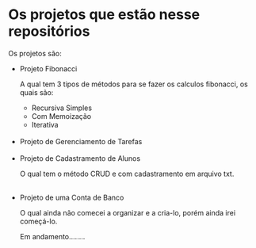 <h1>Os projetos que estão nesse repositórios</h1>
<p>Os projetos são:</p>
<ul tipy="circle">
  <li>Projeto Fibonacci</li>
  <p style=("text-ident: 10px")>A qual tem 3 tipos de métodos para se fazer os calculos fibonacci, os quais são:</p>
  <ul>
    <li>Recursiva Simples</li>
    <li>Com Memoização</li>
    <li>Iterativa</li>
  </ul>
  <br>
  
  <li>Projeto de Gerenciamento de Tarefas</li>
  
  <br>
  <li>Projeto de Cadastramento de Alunos</li>
  <p>O qual tem o método CRUD e com cadastramento em arquivo txt. </p>
  <br>
  
  <li>Projeto de uma Conta de Banco</li>
  <p>O qual ainda não comecei a organizar e a cria-lo, porém ainda irei começá-lo.</p>
  <p>Em andamento........</p>

  
</ul>
